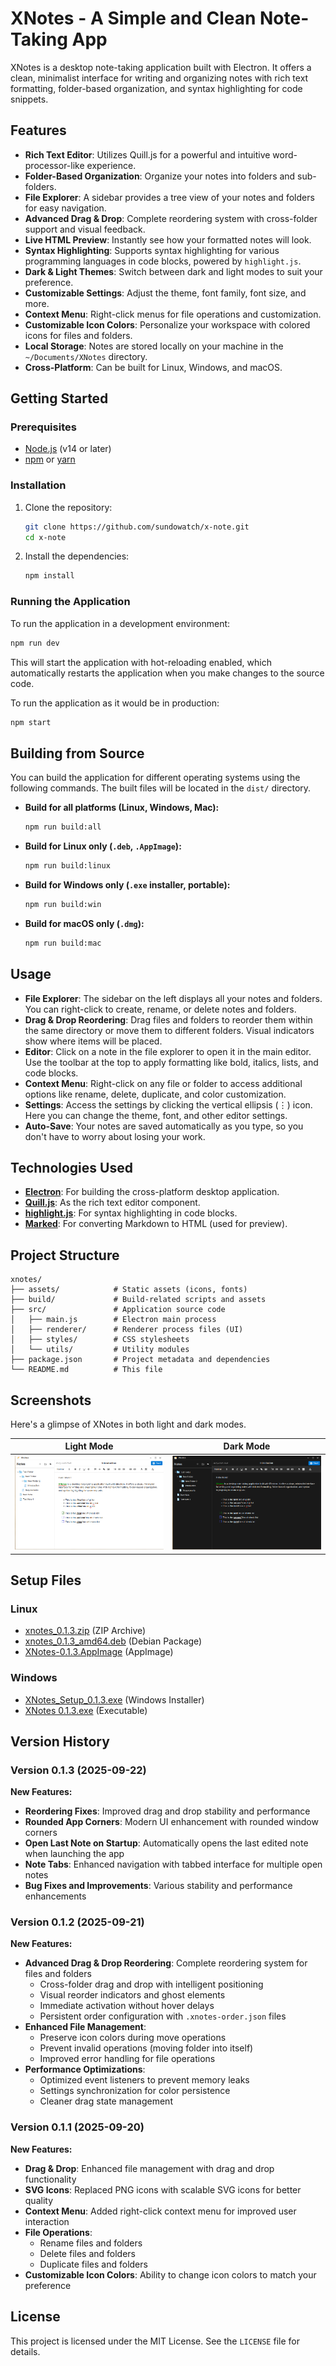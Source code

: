 # XNotes - A Simple and Clean Note-Taking App

XNotes is a desktop note-taking application built with Electron. It offers a clean, minimalist interface for writing and organizing notes with rich text formatting, folder-based organization, and syntax highlighting for code snippets.

## Features

- **Rich Text Editor**: Utilizes Quill.js for a powerful and intuitive word-processor-like experience.
- **Folder-Based Organization**: Organize your notes into folders and sub-folders.
- **File Explorer**: A sidebar provides a tree view of your notes and folders for easy navigation.
- **Advanced Drag & Drop**: Complete reordering system with cross-folder support and visual feedback.
- **Live HTML Preview**: Instantly see how your formatted notes will look.
- **Syntax Highlighting**: Supports syntax highlighting for various programming languages in code blocks, powered by `highlight.js`.
- **Dark & Light Themes**: Switch between dark and light modes to suit your preference.
- **Customizable Settings**: Adjust the theme, font family, font size, and more.
- **Context Menu**: Right-click menus for file operations and customization.
- **Customizable Icon Colors**: Personalize your workspace with colored icons for files and folders.
- **Local Storage**: Notes are stored locally on your machine in the `~/Documents/XNotes` directory.
- **Cross-Platform**: Can be built for Linux, Windows, and macOS.

## Getting Started

### Prerequisites

- [Node.js](https://nodejs.org/) (v14 or later)
- [npm](https://www.npmjs.com/) or [yarn](https://yarnpkg.com/)

### Installation

1.  Clone the repository:
    ```bash
    git clone https://github.com/sundowatch/x-note.git
    cd x-note
    ```

2.  Install the dependencies:
    ```bash
    npm install
    ```

### Running the Application

To run the application in a development environment:
```bash
npm run dev
```
This will start the application with hot-reloading enabled, which automatically restarts the application when you make changes to the source code.

To run the application as it would be in production:
```bash
npm start
```

## Building from Source

You can build the application for different operating systems using the following commands. The built files will be located in the `dist/` directory.

- **Build for all platforms (Linux, Windows, Mac):**
  ```bash
  npm run build:all
  ```

- **Build for Linux only (`.deb`, `.AppImage`):**
  ```bash
  npm run build:linux
  ```

- **Build for Windows only (`.exe` installer, portable):**
  ```bash
  npm run build:win
  ```

- **Build for macOS only (`.dmg`):**
  ```bash
  npm run build:mac
  ```

## Usage

-   **File Explorer**: The sidebar on the left displays all your notes and folders. You can right-click to create, rename, or delete notes and folders.
-   **Drag & Drop Reordering**: Drag files and folders to reorder them within the same directory or move them to different folders. Visual indicators show where items will be placed.
-   **Editor**: Click on a note in the file explorer to open it in the main editor. Use the toolbar at the top to apply formatting like bold, italics, lists, and code blocks.
-   **Context Menu**: Right-click on any file or folder to access additional options like rename, delete, duplicate, and color customization.
-   **Settings**: Access the settings by clicking the vertical ellipsis (⋮) icon. Here you can change the theme, font, and other editor settings.
-   **Auto-Save**: Your notes are saved automatically as you type, so you don't have to worry about losing your work.

## Technologies Used

-   **[Electron](https://www.electronjs.org/)**: For building the cross-platform desktop application.
-   **[Quill.js](https://quilljs.com/)**: As the rich text editor component.
-   **[highlight.js](https://highlightjs.org/)**: For syntax highlighting in code blocks.
-   **[Marked](https://marked.js.org/)**: For converting Markdown to HTML (used for preview).

## Project Structure

```
xnotes/
├── assets/            # Static assets (icons, fonts)
├── build/             # Build-related scripts and assets
├── src/               # Application source code
│   ├── main.js        # Electron main process
│   ├── renderer/      # Renderer process files (UI)
│   ├── styles/        # CSS stylesheets
│   └── utils/         # Utility modules
├── package.json       # Project metadata and dependencies
└── README.md          # This file
```

## Screenshots

Here's a glimpse of XNotes in both light and dark modes.

| Light Mode | Dark Mode |
| :---: | :---: |
| ![XNotes Light Mode](assets/images/light.png) | ![XNotes Dark Mode](assets/images/dark.png) |

## Setup Files

### Linux
- [xnotes_0.1.3.zip](https://github.com/sundowatch/x-notes/releases/download/note-tags/xnotes_0.1.3.zip) (ZIP Archive)
- [xnotes_0.1.3_amd64.deb](https://github.com/sundowatch/x-notes/releases/download/note-tags/xnotes_0.1.3_amd64.deb) (Debian Package)
- [XNotes-0.1.3.AppImage](https://github.com/sundowatch/x-notes/releases/download/note-tags/XNotes-0.1.3.AppImage) (AppImage)

### Windows
- [XNotes_Setup_0.1.3.exe](https://github.com/sundowatch/x-notes/releases/download/note-tags/XNotes_Setup_0.1.3.exe) (Windows Installer)
- [XNotes 0.1.3.exe](https://github.com/sundowatch/x-notes/releases/download/note-tags/XNotes.0.1.3.exe) (Executable)

## Version History

### Version 0.1.3 (2025-09-22)
**New Features:**
- **Reordering Fixes**: Improved drag and drop stability and performance
- **Rounded App Corners**: Modern UI enhancement with rounded window corners
- **Open Last Note on Startup**: Automatically opens the last edited note when launching the app
- **Note Tabs**: Enhanced navigation with tabbed interface for multiple open notes
- **Bug Fixes and Improvements**: Various stability and performance enhancements

### Version 0.1.2 (2025-09-21)
**New Features:**
- **Advanced Drag & Drop Reordering**: Complete reordering system for files and folders
  - Cross-folder drag and drop with intelligent positioning
  - Visual reorder indicators and ghost elements
  - Immediate activation without hover delays
  - Persistent order configuration with `.xnotes-order.json` files
- **Enhanced File Management**: 
  - Preserve icon colors during move operations
  - Prevent invalid operations (moving folder into itself)
  - Improved error handling for file operations
- **Performance Optimizations**:
  - Optimized event listeners to prevent memory leaks
  - Settings synchronization for color persistence
  - Cleaner drag state management

### Version 0.1.1 (2025-09-20)
**New Features:**
- **Drag & Drop**: Enhanced file management with drag and drop functionality
- **SVG Icons**: Replaced PNG icons with scalable SVG icons for better quality
- **Context Menu**: Added right-click context menu for improved user interaction
- **File Operations**: 
  - Rename files and folders
  - Delete files and folders  
  - Duplicate files and folders
- **Customizable Icon Colors**: Ability to change icon colors to match your preference

## License

This project is licensed under the MIT License. See the `LICENSE` file for details.
